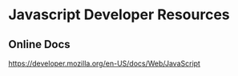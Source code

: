 # Javascript Developer Resources

## Online Docs

https://developer.mozilla.org/en-US/docs/Web/JavaScript
